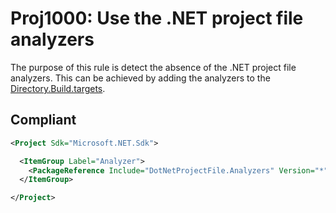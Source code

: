 # Proj1000: Use the .NET project file analyzers
The purpose of this rule is detect the absence of the .NET project file analyzers.
This can be achieved by adding the analyzers to the [Directory.Build.targets](https://learn.microsoft.com/visualstudio/msbuild/customize-your-build#directorybuildprops-and-directorybuildtargets).

## Compliant
``` xml
<Project Sdk="Microsoft.NET.Sdk">

  <ItemGroup Label="Analyzer">
    <PackageReference Include="DotNetProjectFile.Analyzers" Version="*" PrivateAssets="all" IncludeAssets="runtime; build; native; contentfiles; analyzers; buildtransitive" />
  </ItemGroup>

</Project>
```
